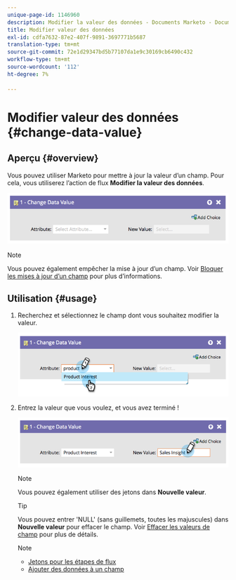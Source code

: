 ```yaml
---
unique-page-id: 1146960
description: Modifier la valeur des données - Documents Marketo - Documentation du produit
title: Modifier valeur des données
exl-id: cdfa7632-87e2-407f-9891-3697771b5687
translation-type: tm+mt
source-git-commit: 72e1d29347bd5b77107da1e9c30169cb6490c432
workflow-type: tm+mt
source-wordcount: '112'
ht-degree: 7%

---
```


# Modifier valeur des données {#change-data-value}

## Aperçu {#overview}

Vous pouvez utiliser Marketo pour mettre à jour la valeur d’un champ. Pour cela, vous utiliserez l’action de flux **Modifier la valeur des données**.

![](assets/image2014-9-22-11-3a15-3a34.png)

>[!NOTE]
>
>Vous pouvez également empêcher la mise à jour d’un champ. Voir [Bloquer les mises à jour d’un champ](/help/marketo/product-docs/administration/field-management/block-updates-to-a-field.md) pour plus d’informations.

## Utilisation {#usage}

1. Recherchez et sélectionnez le champ dont vous souhaitez modifier la valeur.

   ![](assets/image2014-9-22-11-3a18-3a29.png)

1. Entrez la valeur que vous voulez, et vous avez terminé !

   ![](assets/image2014-9-22-11-3a18-3a38.png)

   >[!NOTE]
   >
   >Vous pouvez également utiliser des jetons dans **Nouvelle valeur**.

   >[!TIP]
   >
   >Vous pouvez entrer &#39;NULL&#39; (sans guillemets, toutes les majuscules) dans **Nouvelle valeur** pour effacer le champ. Voir [Effacer les valeurs de champ](/help/marketo/product-docs/core-marketo-concepts/smart-campaigns/flow-actions/change-data-value/clear-field-values.md) pour plus de détails.

   >[!NOTE]
   >
   >* [Jetons pour les étapes de flux](/help/marketo/product-docs/core-marketo-concepts/smart-campaigns/flow-actions/use-tokens-in-flow-steps.md)
   >* [Ajouter des données à un champ](/help/marketo/product-docs/core-marketo-concepts/smart-campaigns/flow-actions/append-data-to-a-field.md)


